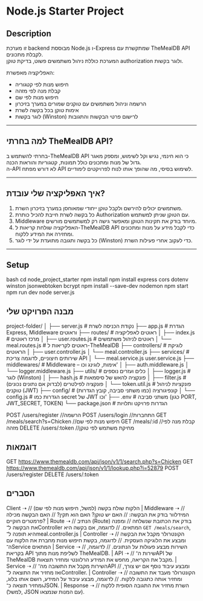 # Node.js Starter Project

## Description
זו מערכת backend מבוססת Node.js ו-Express שמתקשרת עם TheMealDB API לקבלת מתכונים.  
המערכת כוללת ניהול משתמשים פשוט, בדיקת טוקן authorization ולוגר בקשות.

האפליקציה מאפשרת:  
- חיפוש מנות לפי קטגוריה  
- קבלת מנה לפי מזהה  
- חיפוש מנות לפי שם  
- הרשמה וניהול משתמשים עם טוקנים שמורים במערך בזיכרון  
- אימות טוקן בכל בקשה לשרת  
- לוגר בקשות (Winston) לרישום פרטי הבקשות והתגובות

---

## למה בחרתי TheMealDB API?

בחרתי להשתמש ב-TheMealDB API כי הוא חינמי, נגיש וקל לשימוש, ומספק מאגר גדול של מנות ומתכונים כולל תמונות, קטגוריות והוראות הכנה.  
ה-API לא דורש מפתח API לשימוש בסיסי, מה שהופך אותו לנוח לפרויקטים לימודיים.

---

## איך האפליקציה שלי עובדת?

1. משתמשים יכולים להירשם ולקבל טוקן ייחודי שמאוחסן במערך בזיכרון השרת.  
2. כל בקשה לשרת חייבת להכיל כותרת Authorization עם הטוקן שניתן למשתמש.  
3. Middleware מיוחד בודק את תקינות הטוקן ומאפשר גישה רק למשתמשים מורשים.  
4. האפליקציה שולחת קריאות ל-TheMealDB API כדי לקבל מידע על מנות ומתכונים ומחזירה את המידע ללקוח.  
5. כל בקשה ותגובה מתועדת על ידי לוגר (Winston) כדי לעקוב אחרי פעילות השרת.

---

## Setup
bash
cd node_project_starter
npm install
npm install express cors dotenv winston jsonwebtoken bcrypt
npm install --save-dev nodemon
npm start
npm run dev
node server.js


## מבנה הפרויקט שלי 
project-folder/
│
├── server.js                # נקודת הכניסה לשרת
├── app.js                   # הגדרת Express, Middleware וראוטים
├── routes/                  # ראוטים לאפליקציה
│   ├── index.js             # מרכז ראוטים
│   ├── user.routes.js       # ראוטים לניהול משתמשים
│   └── meal.routes.js       # ראוטים לקריאות ל-TheMealDB
├── controllers/             # לוגיקת הראוטים
│   ├── user.controller.js
│   └── meal.controller.js
├── services/                # שירותים חיצוניים, לדוגמה צריכת API
│   └── meal.service.js
       user.service.js
├── middlewares/             # Middleware – אימות, לוגינג וכו'
│   ├── auth.middleware.js
│   └── logger.middleware.js
├── utils/                   # כלים ועזרים נוספים
│   ├── logger.js            # לוגר (Winston)
│   ├── hash.js              # פונקציה להאש של סיסמאות
│   ├── filter.js            # פונקציה לפילטרים (לבדוק אם נתונים נכונים)
│   └── token.util.js        # פונקציות לניהול טוקנים (JWT)
├── config/                  # קונפיגורציה (כמו משתני סביבה, קובץ הגדרות)
│   └── config.js            # הגדרות כמו secret של JWT וכו'
├── .env                     # משתני סביבה (כגון PORT, JWT_SECRET, TOKEN)
└── package.json             # הגדרות פרויקט ותלויות

POST /users/register  //הרשמה
POST /users/login //התחברות
GET /meals/search?s=Chicken //חיפוש מנות לפי שם 
GET /meals/:id //קבלת מנה לפי מזהה
DELETE /users/:token //מחיקת משתמש לפי טוקן

## דוגמאות 
GET https://www.themealdb.com/api/json/v1/1/search.php?s=Chicken
GET https://www.themealdb.com/api/json/v1/1/lookup.php?i=52879
POST /users/register
DELETE /users/:token


## הסברים 
Client ➝   // הלקוח שולח בקשה (למשל, חיפוש מנות לפי שם)
  |
Middleware ➝   // המידלוור בודק את הבקשה: 
                // האם יש טוקן? האם הוא תקין? 
                // האם הבקשה מכילה פרמטרים חוקיים?
  |
Route ➝   // הנתיב (Route) בודק את הכתובת שנשלחה 
                // ומפנה את הבקשה ל־Controller המתאים.
                // לדוגמה, אם בקשה היא `GET /meals/search`, היא תופנה ל־meal.controller.js
  |
Controller ➝  // הקונטרולר מקבל את הבקשה ומבצע את הלוגיקה העסקית.
                // לדוגמה, בקשת חיפוש מנות מחברת את הלקוח עם ה־Service המתאים
  |
Service ➝   // השירות מבצע פעולות על הנתונים.
                // לדוגמה, בקריאת API לשליפת מנות מתוך TheMealDB.
  |
API ➝   // שירות ה־API של TheMealDB מקבל את הקריאה, מחפש את המידע הרלוונטי ומחזיר תוצאות.
  |
Service ➝  // השירות מקבל את התשובה מה־API ומבצע עיבוד נוסף אם יש צורך, 
                // ואז מחזיר את התוצאה ל־Controller.
  |
Controller ➝  // הקונטרולר מעבד את התשובה ומחזיר אותה כתגובה ללקוח.
                // לדוגמה, מבצע עיבוד על המידע, רושם אותו בלוג, ומחזיר תוצאה כ־JSON.
  |
Response ➝  // השרת מחזיר את התגובה הסופית ללקוח (למשל, JSON עם המנות שנמצאו).
